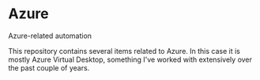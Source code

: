 # Azure
Azure-related automation

This repository contains several items related to Azure. In this case it is mostly Azure Virtual Desktop, something I've worked with extensively over the past couple of years.

